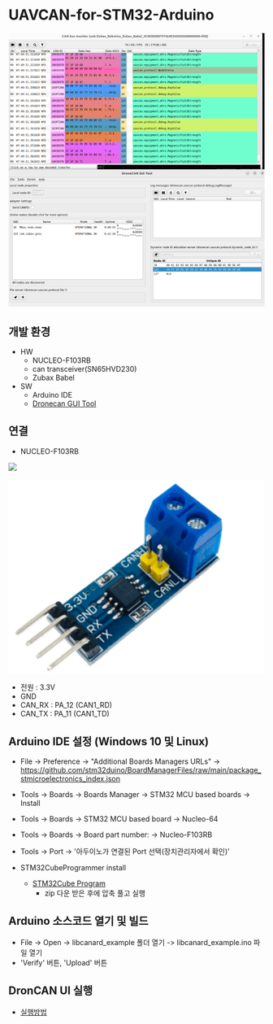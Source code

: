 # UAVCAN-for-STM32-Arduino

![](./images/dronecan_capture.png)

## 개발 환경
* HW
    * NUCLEO-F103RB
    * can transceiver(SN65HVD230)
    * Zubax Babel
* SW
    * Arduino IDE
    * [Dronecan GUI Tool](https://dronecan.github.io/GUI_Tool/Overview/)

## 연결
* NUCLEO-F103RB

![](https://os.mbed.com/media/uploads/bcostm/nucleo_f103rb_2018_07_06_morpho_right.png)

![](./images/cantranceiver.png)
   * 전원 : 3.3V
   * GND
   * CAN_RX : PA_12 (CAN1_RD)
   * CAN_TX : PA_11 (CAN1_TD)
## Arduino IDE 설정 (Windows 10 및 Linux)

* File -> Preference -> "Additional Boards Managers URLs" -> https://github.com/stm32duino/BoardManagerFiles/raw/main/package_stmicroelectronics_index.json
* Tools -> Boards -> Boards Manager -> STM32 MCU based boards -> Install
* Tools -> Boards -> STM32 MCU based board -> Nucleo-64
* Tools -> Boards -> Board part number: -> Nucleo-F103RB
* Tools -> Port -> '아두이노가 연결된 Port 선택(장치관리자에서 확인)'

* STM32CubeProgrammer install
  * [STM32Cube Program](https://www.st.com/en/development-tools/stm32cubeprog.html)
    * zip 다운 받은 후에 압축 풀고 실행

## Arduino 소스코드 열기 및 빌드
* File -> Open -> libcanard_example 폴더 열기 -> libcanard_example.ino 파일 열기
* 'Verify' 버튼, 'Upload' 버튼

## DronCAN UI 실행
* [실행방법](https://docs.google.com/presentation/d/1F0mcgBMCBcQ-Jt6NjcJWr5dj76pB9ITjcTlpEsEOJIc/edit#slide=id.p)